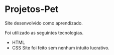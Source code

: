 # Projetos-Pet
Site desenvolvido como aprendizado.

Foi utilizado as seguintes tecnologias. 
- HTML
- CSS
Site foi feito sem nenhum intuito lucrativo.

